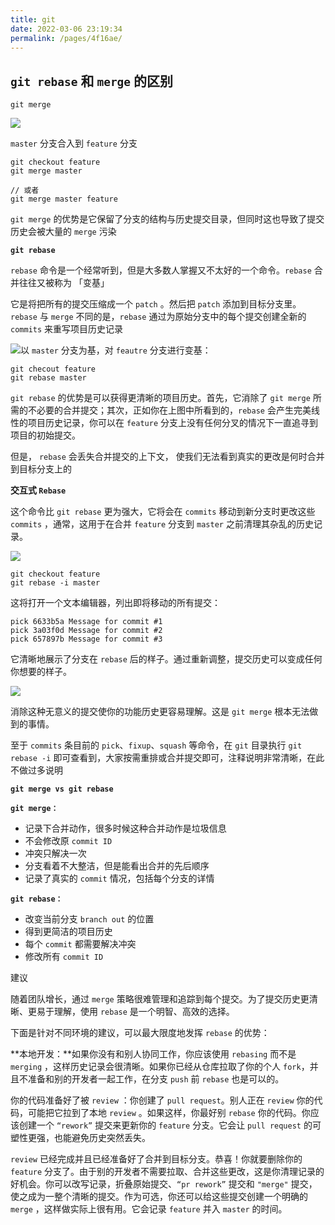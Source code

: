 ```yaml
---
title: git
date: 2022-03-06 23:19:34
permalink: /pages/4f16ae/
---
```


## `git rebase` 和 `merge` 的区别

`git merge`

![](https://cdn.jsdelivr.net/gh/duochizhacai/generatePic/img/202203062325394.png)

`master` 分支合入到 `feature` 分支

```
git checkout feature
git merge master

// 或者
git merge master feature
```

`git merge` 的优势是它保留了分支的结构与历史提交目录，但同时这也导致了提交历史会被大量的 `merge` 污染

**`git rebase`**

`rebase` 命令是一个经常听到，但是大多数人掌握又不太好的一个命令。`rebase` 合并往往又被称为 「变基」

它是将把所有的提交压缩成一个 `patch` 。然后把 `patch` 添加到目标分支里。`rebase` 与 `merge` 不同的是，`rebase` 通过为原始分支中的每个提交创建全新的 `commits` 来重写项目历史记录

![](https://cdn.jsdelivr.net/gh/duochizhacai/generatePic/img/202203062327245.png)以 `master` 分支为基，对 `feautre` 分支进行变基：

```
git checout feature
git rebase master
```

`git rebase` 的优势是可以获得更清晰的项目历史。首先，它消除了 `git merge` 所需的不必要的合并提交；其次，正如你在上图中所看到的，`rebase` 会产生完美线性的项目历史记录，你可以在 `feature` 分支上没有任何分叉的情况下一直追寻到项目的初始提交。

但是， `rebase` 会丢失合并提交的上下文， 使我们无法看到真实的更改是何时合并到目标分支上的

**交互式 `Rebase`**

这个命令比 `git rebase` 更为强大，它将会在 `commits` 移动到新分支时更改这些 `commits` ，通常，这用于在合并 `feature` 分支到 `master` 之前清理其杂乱的历史记录。

![](https://cdn.jsdelivr.net/gh/duochizhacai/generatePic/img/202203062330559.png)

```
git checkout feature
git rebase -i master
```

这将打开一个文本编辑器，列出即将移动的所有提交：

```
pick 6633b5a Message for commit #1
pick 3a03f0d Message for commit #2
pick 657897b Message for commit #3
```

它清晰地展示了分支在 `rebase` 后的样子。通过重新调整，提交历史可以变成任何你想要的样子。

![](https://cdn.jsdelivr.net/gh/duochizhacai/generatePic/img/202203062331920.png)

消除这种无意义的提交使你的功能历史更容易理解。这是 `git merge` 根本无法做到的事情。

至于 `commits` 条目前的 `pick`、`fixup`、`squash` 等命令，在 `git` 目录执行 `git rebase -i` 即可查看到，大家按需重排或合并提交即可，注释说明非常清晰，在此不做过多说明

**`git merge vs git rebase`**

**`git merge：`**

- 记录下合并动作，很多时候这种合并动作是垃圾信息
- 不会修改原 `commit ID`
- 冲突只解决一次
- 分支看着不大整洁，但是能看出合并的先后顺序
- 记录了真实的 `commit` 情况，包括每个分支的详情

**`git rebase：`**

- 改变当前分支 `branch out` 的位置
- 得到更简洁的项目历史
- 每个 `commit` 都需要解决冲突
- 修改所有 `commit ID`

建议

随着团队增长，通过 `merge` 策略很难管理和追踪到每个提交。为了提交历史更清晰、更易于理解，使用 `rebase` 是一个明智、高效的选择。

下面是针对不同环境的建议，可以最大限度地发挥 `rebase` 的优势：

**本地开发：**如果你没有和别人协同工作，你应该使用 `rebasing` 而不是 `merging` ，这样历史记录会很清晰。如果你已经从仓库拉取了你的个人 `fork`，并且不准备和别的开发者一起工作，在分支 `push` 前 `rebase` 也是可以的。

你的代码准备好了被 `review` ：你创建了 `pull request`。别人正在 `review` 你的代码，可能把它拉到了本地 `review` 。如果这样，你最好别 `rebase` 你的代码。你应该创建一个 `“rework”` 提交来更新你的 `feature` 分支。它会让 `pull request` 的可塑性更强，也能避免历史突然丢失。

`review` 已经完成并且已经准备好了合并到目标分支。恭喜！你就要删除你的 `feature` 分支了。由于别的开发者不需要拉取、合并这些更改，这是你清理记录的好机会。你可以改写记录，折叠原始提交、`“pr rework”` 提交和 `"merge"` 提交，使之成为一整个清晰的提交。作为可选，你还可以给这些提交创建一个明确的 `merge` ，这样做实际上很有用。它会记录 `feature` 并入 `master` 的时间。
